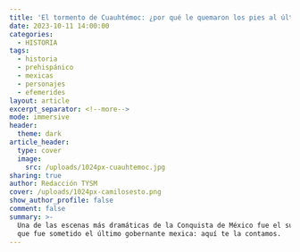 ```yaml
---
title: 'El tormento de Cuauhtémoc: ¿por qué le quemaron los pies al último tlatoani?'
date: 2023-10-11 14:00:00
categories:
  - HISTORIA
tags:
  - historia
  - prehispánico
  - mexicas
  - personajes
  - efemerides
layout: article
excerpt_separator: <!--more-->
mode: immersive
header:
  theme: dark
article_header:
  type: cover
  image:
    src: /uploads/1024px-cuauhtemoc.jpg
sharing: true
author: Redacción TYSM
cover: /uploads/1024px-camilosesto.png
show_author_profile: false
comment: false
summary: >-
  Una de las escenas más dramáticas de la Conquista de México fue el suplicio al
  que fue sometido el último gobernante mexica: aquí te la contamos.
---
```

